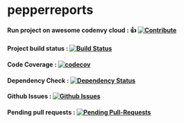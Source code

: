 # pepperreports


#### Run project on awesome codenvy cloud : :thumbsup: [![Contribute](https://rawgit.com/slemeur/4a900bb68300a2643679/raw/1ad2c6d784c92fc21886c765bc6315a1f2ee690c/codenvy-contribute.svg)](http://a4.codenvy-dev.com/f?id=86aany3cbz7q2583)
#### Project build status : [![Build Status](https://travis-ci.org/EasyLearnJava/Servlets-HTML-HashMap-Login-maven.svg?branch=master)](https://travis-ci.org/EasyLearnJava/Servlets-HTML-HashMap-Login-maven/)
#### Code Coverage : [![codecov](https://codecov.io/gh/EasyLearnJava/Servlets-HTML-HashMap-Login-maven/branch/master/graph/badge.svg)](https://codecov.io/gh/EasyLearnJava/Servlets-HTML-HashMap-Login-maven)
#### Dependency Check : [![Dependency Status](https://www.versioneye.com/user/projects/5789e0a0c3d40f0049829f31/badge.png?style=flat-square)](https://www.versioneye.com/user/projects/5789e0a0c3d40f0049829f31)
#### Github Issues : [![Github Issues](http://githubbadges.herokuapp.com/EasyLearnJava/Servlets-HTML-HashMap-Login-maven/issues.png?style=flat-square)](https://github.com/EasyLearnJava/Servlets-HTML-HashMap-Login-maven/issues)
#### Pending pull requests : [![Pending Pull-Requests](http://githubbadges.herokuapp.com/EasyLearnJava/Servlets-HTML-HashMap-Login-maven/pulls.svg?style=flat-square)](https://github.com/EasyLearnJava/Servlets-HTML-HashMap-Login-maven/pulls)

